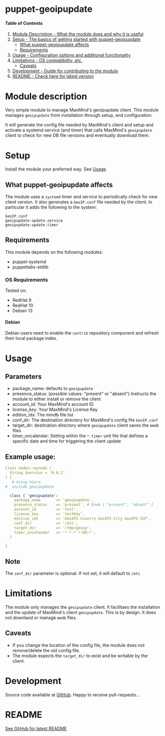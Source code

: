 # puppet-geoipupdate


#### Table of Contents
1. [Module Description - What the module does and why it is useful](#Module%20description)
1. [Setup - The basics of getting started with puppet-geoipupdate](#Setup)
   * [What puppet-geoipupdate affects](#What-puppet-geoipupdate-affects)
   * [Requirements](#Requirements)
1. [Usage - Configuration options and additional functionality](#Usage)
1. [Limitations - OS compatibility, etc.](#Limitations)
   * [Caveats](#Caveats)
1. [Development - Guide for contributing to the module](#Development)
1. [README - Check here for latest version](#README)

# Module description
Very simple module to manage MaxMind's geoipupdate client.
This module manages `geoipupdate` from installation through setup,
and configuration.

It will generate the config file needed by MaxMind's client and setup and
activate a systemd service (and timer) that calls MaxMind's `geoipupdate`
client to check for new DB file versions and eventually download them.

# Setup
Install the module your preferred way.
See [Usage](#usage).


## What puppet-geoipupdate affects
The module uses a `systemd` timer and service to periodically check for new
client version.
It also generates a `GeoIP.conf` file needed by the client.
In particular it adds the following to the system:
```
GeoIP.conf
geoipupdate-update.service
geoipupdate-update.timer
```

## Requirements
This module depends on the following modules:
- puppet-systemd
- puppetlabs-stdlib

### OS Requirements
Tested on:
- RedHat 9
- RedHat 10
- Debian 13

#### Debian
Debian users need to enable the `contrib` repository component and
refresh their local package index.

# Usage
## Parameters
- package_name: defaults to `geoipupdate`
- presence_status: (possible values: "present" or "absent") Instructs the module to either install or remove the client
- account_id: Your MaxMind's account ID
- license_key: Your MaxMind's License Key
- edition_ids: The mmdb file list
- conf_dir: The destination directory for MaxMind's config file `GeoIP.conf`
- target_dir: destination directory where `geoipupdate` client saves the `mmdb` files
- timer_oncalendar: Setting within the `*.timer` unit file that defines a specific date and time for triggering the client update

## Example usage:
```yaml
Class nodes::mynode (
  String $version = '0.0.1'
) {
   # Using hiera
#  include geoipupdate

  class { 'geoipupdate':
    package_name       => 'geoipupdate',                                                                                                                                      
    presence_status    => 'present', # Enum [ "present", "absent" ]                                                                                                           
    account_id         => 'test',                                                                                                                                             
    license_key        => 'testKey',                                                                                                                                          
    edition_ids        => 'GeoIP2-Country GeoIP2-City GeoIP2-ISP',                                                                                                            
    conf_dir           => '/etc',                                                                                                                                             
    target_dir         => '/tmp/geoip',                                                                                                                                       
    timer_oncalendar   => '*-*-* *:00:*',
  }

}
```

## Note
The `conf_dir` parameter is optional. If not set, it will default to `/etc`


# Limitations
The module only manages the `geoipupdate` client.
It facilitaes the installation and the update of MaxMind's client `geoipupdate`.
This is by design. It does not downlaod or manage `mmdb` files.


## Caveats
- If you change the location of the config file, the module does not remove/delete
the old config file.
- The module expects the `target_dir` to exist and be writable by the client.

# Development
Source code available at [GitHub](https://github.com/stexads/puppet-geoipupdate).
Happy to receive pull-requests...


# README
[See GitHub for latest README](https://github.com/stexads/puppet-geoipupdate/blob/main/README.md)
